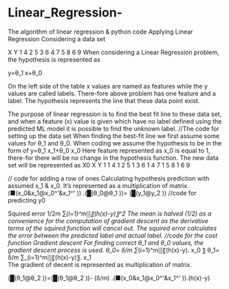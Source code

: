 # Linear_Regression-
The algorithm of linear regression &amp; python code
Applying Linear Regression
Considering a data set
 
X	Y
1	4
2	5
3	6
4	7
5	8
6	9
	When considering a Linear Regression problem, the hypothesis is represented as

y=θ_1 x+θ_0



On the left side of the table x values are named as features while the y values are called labels. There-fore above problem has one feature and a label. The hypothesis represents the line that these data point exist.

The purpose of linear regression is to find the best fit line to these data set, and when a feature (x) value is given which have no label defined using the predicted ML model it is possible to find the unknown label.
 //The code for setting up the data set
When finding the best-fit line we first assume some values for θ_1 and θ_0. When coding we assume the hypothesis to be in the form of 
y=θ_1 x_1+θ_0 x_0
Here feature represented as x_0 is equal to 1, there-for there will be no change in the hypothesis function. The new data set will be represented as 
X0	X	Y
1	1	4
1	2	5
1	3	6
1	4	7
1	5	8
1	6	9

// code for adding a row of ones 
Calculating hypothesis prediction with assumed x_1 & x_0. It’s represented as a multiplication of matrix. 
(■(x_0&x_1@x_0^'&x_1^' ))  .(█(θ_0@θ_1 ))= (█(y_1@y_2 ))
//code for predicting y0






Squired error
1/2m ∑_(i=1)^m▒〖(h(x)-y)〗^2 
The mean is halved (1/2) as a convenience for the computation of gradient descent as the derivative terms of the squired function will cancel out.
The squired error calculates the error between the predicted label and actual label.
//code for the cost function
Gradient descent
For finding correct θ_1 and θ_0 values, the gradient descent process is used.
  θ_0=  δ/m ∑_(i=1)^m▒〖(h(x)-y).  x_0 〗
θ_1=  δ/m ∑_(i=1)^m▒〖(h(x)-y)〗.  x_1  
The gradient of decent is represented as multiplication of matrix.

(█(θ_1@θ_2 ))=(█(θ_1@θ_2 ))- (δ/m)  .(■(x_0&x_1@x_0^'&x_1^' )).(h(x)-y)


 
 




